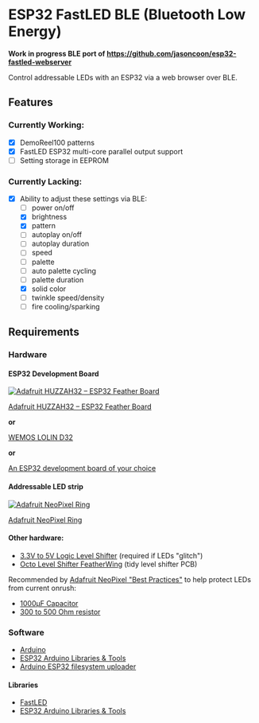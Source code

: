 # ESP32 FastLED BLE (Bluetooth Low Energy)

**Work in progress BLE port of https://github.com/jasoncoon/esp32-fastled-webserver**

Control addressable LEDs with an ESP32 via a web browser over BLE.

## Features

### Currently Working:

- [x] DemoReel100 patterns
- [x] FastLED ESP32 multi-core parallel output support
- [ ] Setting storage in EEPROM

### Currently Lacking:

- [x] Ability to adjust these settings via BLE:
  - [ ] power on/off
  - [x] brightness
  - [x] pattern
  - [ ] autoplay on/off
  - [ ] autoplay duration
  - [ ] speed
  - [ ] palette
  - [ ] auto palette cycling
  - [ ] palette duration
  - [x] solid color
  - [ ] twinkle speed/density
  - [ ] fire cooling/sparking

## Requirements

### Hardware

#### ESP32 Development Board

[![Adafruit HUZZAH32 – ESP32 Feather Board](https://cdn-learn.adafruit.com/assets/assets/000/041/619/thumb100/feather_3405_iso_ORIG.jpg?1494445509)](https://www.adafruit.com/product/3405)

[Adafruit HUZZAH32 – ESP32 Feather Board](https://www.adafruit.com/product/3405)

**or**

[WEMOS LOLIN D32](https://wiki.wemos.cc/products:d32:d32)

**or**

[An ESP32 development board of your choice](https://www.google.com/search?q=esp32+development+board)

#### Addressable LED strip

[![Adafruit NeoPixel Ring](https://www.adafruit.com/images/145x109/1586-00.jpg)](https://www.adafruit.com/product/1586)

[Adafruit NeoPixel Ring](https://www.adafruit.com/product/1586)

#### Other hardware:

- [3.3V to 5V Logic Level Shifter](http://www.digikey.com/product-detail/en/texas-instruments/SN74HCT245N/296-1612-5-ND/277258) (required if LEDs "glitch")
- [Octo Level Shifter FeatherWing](https://www.evilgeniuslabs.org/level-shifter-featherwing) (tidy level shifter PCB)

Recommended by [Adafruit NeoPixel "Best Practices"](https://learn.adafruit.com/adafruit-neopixel-uberguide/best-practices) to help protect LEDs from current onrush:

- [1000µF Capacitor](http://www.digikey.com/product-detail/en/panasonic-electronic-components/ECA-1EM102/P5156-ND/245015)
- [300 to 500 Ohm resistor](https://www.digikey.com/product-detail/en/stackpole-electronics-inc/CF14JT470R/CF14JT470RCT-ND/1830342)

### Software

- [Arduino](https://www.arduino.cc/en/main/software)
- [ESP32 Arduino Libraries & Tools](https://github.com/espressif/arduino-esp32)
- [Arduino ESP32 filesystem uploader](https://github.com/me-no-dev/arduino-esp32fs-plugin)

#### Libraries

- [FastLED](https://github.com/FastLED/FastLED)
- [ESP32 Arduino Libraries & Tools](https://github.com/espressif/arduino-esp32)
